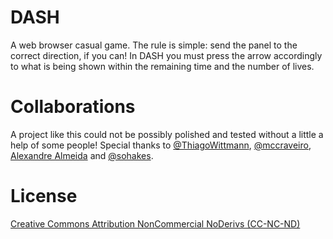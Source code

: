 # DASH

A web browser casual game. The rule is simple: send the panel to the correct direction, if you can! In DASH you must press the arrow accordingly to what is being shown within the remaining time and the number of lives.

# Collaborations
A project like this could not be possibly polished and tested without a little a help of some people! Special thanks to [@ThiagoWittmann](https://twitter.com/ThiagoWittmann), [@mccraveiro](http://mccraveiro.github.io/), [Alexandre Almeida](http://alexandrealmeida.io/) and [@sohakes](https://twitter.com/sohakes).

# License

[Creative Commons Attribution NonCommercial NoDerivs (CC-NC-ND)](https://tldrlegal.com/license/creative-commons-attribution-noncommercial-noderivs-(cc-nc-nd))
